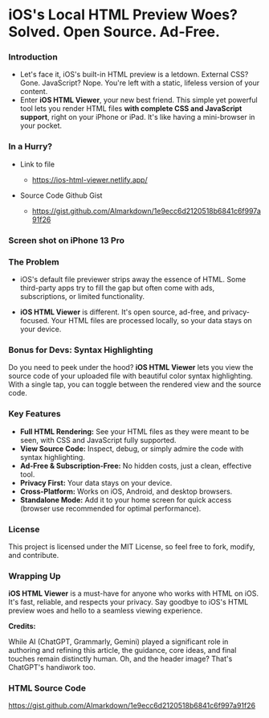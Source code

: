 # iOS's Local HTML Preview Woes? Solved. Open Source. Ad-Free.

### Introduction

- Let's face it, iOS's built-in HTML preview is a letdown. External CSS? Gone. JavaScript? Nope. You're left with a static, lifeless version of your content.
- Enter **iOS HTML Viewer**, your new best friend. This simple yet powerful tool lets you render HTML files **with complete CSS and JavaScript support**, right on your iPhone or iPad. It's like having a mini-browser in your pocket.

### In a Hurry?

- Link to file

  - https://ios-html-viewer.netlify.app/

- Source Code Github Gist
  - https://gist.github.com/AImarkdown/1e9ecc6d2120518b6841c6f997a91f26

### Screen shot on iPhone 13 Pro

### The Problem

- iOS's default file previewer strips away the essence of HTML. Some third-party apps try to fill the gap but often come with ads, subscriptions, or limited functionality.

- **iOS HTML Viewer** is different. It's open source, ad-free, and privacy-focused. Your HTML files are processed locally, so your data stays on your device.

### Bonus for Devs: Syntax Highlighting

Do you need to peek under the hood? **iOS HTML Viewer** lets you view the source code of your uploaded file with beautiful color syntax highlighting. With a single tap, you can toggle between the rendered view and the source code.

### Key Features

- **Full HTML Rendering:** See your HTML files as they were meant to be seen, with CSS and JavaScript fully supported.
- **View Source Code:** Inspect, debug, or simply admire the code with syntax highlighting.
- **Ad-Free & Subscription-Free:** No hidden costs, just a clean, effective tool.
- **Privacy First:** Your data stays on your device.
- **Cross-Platform:** Works on iOS, Android, and desktop browsers.
- **Standalone Mode:** Add it to your home screen for quick access (browser use recommended for optimal performance).

### License

This project is licensed under the MIT License, so feel free to fork, modify, and contribute.

### Wrapping Up

**iOS HTML Viewer** is a must-have for anyone who works with HTML on iOS. It's fast, reliable, and respects your privacy. Say goodbye to iOS's HTML preview woes and hello to a seamless viewing experience.

**Credits:**

While AI (ChatGPT, Grammarly, Gemini) played a significant role in authoring and refining this article, the guidance, core ideas, and final touches remain distinctly human. Oh, and the header image? That's ChatGPT's handiwork too.

### HTML Source Code

https://gist.github.com/AImarkdown/1e9ecc6d2120518b6841c6f997a91f26
